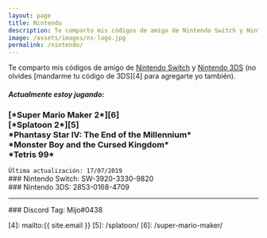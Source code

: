 ```yaml
---
layout: page
title: Nintendo
description: Te comparto mis códigos de amigo de Nintendo Switch y Nintendo 3DS.
image: /assets/images/ns-logo.jpg
permalink: /nintendo/
---
```


Te comparto mis códigos de amigo de [<i class="fas fa-link"></i> Nintendo Switch][1] y [<i class="fas fa-link"></i> Nintendo 3DS][2] (no olvides [mandarme tu código de 3DS][4] para agregarte yo también).

<div class="card text-center">
<div class="card-header">
<h5 class="card-title text-center"><i class="fas fa-gamepad"></i> Actualmente estoy jugando:</h5>
</div>
<div class="card-body">
<h3 class="card-text">
[*Super Mario Maker 2*][6]<br>
[*Splatoon 2*][5]<br>
<span data-toggle="tooltip" data-placement="top" title="Jugando en: Sega Genesis Classics">*Phantasy Star IV: The End of the Millennium*</span><br> *Monster Boy and the Cursed Kingdom*<br>
*Tetris 99*<br>
</h3>
</div>
<div class="card-footer text-muted">
<code>Última actualización: 17/07/2019</code>
</div>
</div>

<div class="card text-center" id="nintendo-switch">
<div class="card-body">
### <i class="fab fa-nintendo-switch"></i> Nintendo Switch: SW-3920-3330-9820
</div>
</div>

<div class="card text-center mb-3" id="nintendo-3ds">
<div class="card-body">
### Nintendo 3DS: 2853-0168-4709
</div>
</div>

---

<div class="card text-center">
<div class="card-body">
### <i class="fab fa-discord"></i>Discord Tag: Mijo#0438
</div>
</div>


[1]: #nintendo-switch
[2]: #nintendo-3ds
[4]: mailto:{{ site.email }}
[5]: /splatoon/
[6]: /super-mario-maker/

